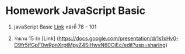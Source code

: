 # Homework JavaScript Basic

1. javaScript Basic
[Link](https://docs.google.com/presentation/d/1UPZM4XpTmzr24s0dONoJrD3THCKTB45ZkI-PgTtj8kU/edit?usp=sharing) หน้าที่ 78 - 101 

2. จำนวน 15 ข้อ [Link] (https://docs.google.com/presentation/d/1s1xHv0-D9fr5jfGpF0wRpnXrptMpyZ4SiHwvN60OiEc/edit?usp=sharing)